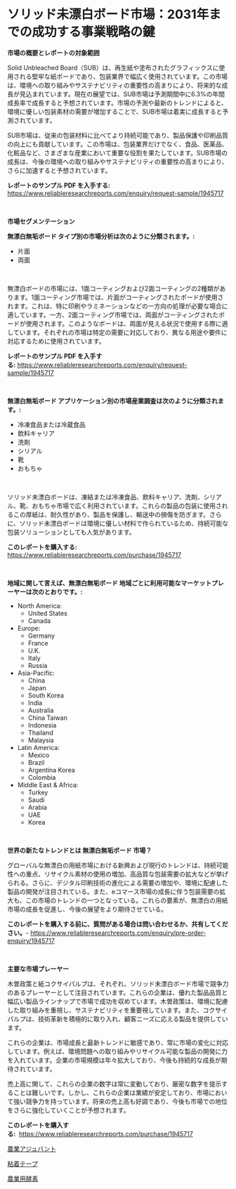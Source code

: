 <p><h1>ソリッド未漂白ボード市場：2031年までの成功する事業戦略の鍵</h1></p><p><strong>市場の概要とレポートの対象範囲</strong></p>
<p><p>Solid Unbleached Board（SUB）は、再生紙や塗布されたグラフィックスに使用される堅牢な紙ボードであり、包装業界で幅広く使用されています。この市場は、環境への取り組みやサステナビリティの重要性の高まりにより、将来的な成長が見込まれています。現在の展望では、SUB市場は予測期間中に6.3%の年間成長率で成長すると予想されています。市場の予測や最新のトレンドによると、環境に優しい包装素材の需要が増加することで、SUB市場は着実に成長すると予測されています。</p><p>SUB市場は、従来の包装材料に比べてより持続可能であり、製品保護や印刷品質の向上にも貢献しています。この市場は、包装業界だけでなく、食品、医薬品、化粧品など、さまざまな産業において重要な役割を果たしています。SUB市場の成長は、今後の環境への取り組みやサステナビリティの重要性の高まりにより、さらに加速すると予想されています。</p></p>
<p><strong>レポートのサンプル PDF を入手する:</strong> <a href="https://www.reliableresearchreports.com/enquiry/request-sample/1945717">https://www.reliableresearchreports.com/enquiry/request-sample/1945717</a></p>
<p>&nbsp;</p>
<p><strong>市場セグメンテーション</strong></p>
<p><strong>無漂白無垢ボード タイプ別の市場分析は次のように分類されます。:</strong></p>
<p><ul><li>片面</li><li>両面</li></ul></p>
<p>&nbsp;</p>
<p><p>無漂白ボードの市場には、1面コーティングおよび2面コーティングの2種類があります。1面コーティング市場では、片面がコーティングされたボードが使用されます。これは、特に印刷やラミネーションなどの一方向の処理が必要な場合に適しています。一方、2面コーティング市場では、両面がコーティングされたボードが使用されます。このようなボードは、両面が見える状況で使用する際に適しています。それぞれの市場は特定の需要に対応しており、異なる用途や要件に対応するために使用されています。</p></p>
<p><strong>レポートのサンプル PDF を入手する:</strong>&nbsp;<a href="https://www.reliableresearchreports.com/enquiry/request-sample/1945717">https://www.reliableresearchreports.com/enquiry/request-sample/1945717</a></p>
<p>&nbsp;</p>
<p><strong> 無漂白無垢ボード アプリケーション別の市場産業調査は次のように分類されます。:</strong></p>
<p><ul><li>冷凍食品または冷蔵食品</li><li>飲料キャリア</li><li>洗剤</li><li>シリアル</li><li>靴</li><li>おもちゃ</li></ul></p>
<p>&nbsp;</p>
<p><p>ソリッド未漂白ボードは、凍結または冷凍食品、飲料キャリア、洗剤、シリアル、靴、おもちゃ市場で広く利用されています。これらの製品の包装に使用されるこの厚紙は、耐久性があり、製品を保護し、輸送中の損傷を防ぎます。さらに、ソリッド未漂白ボードは環境に優しい材料で作られているため、持続可能な包装ソリューションとしても人気があります。</p></p>
<p><strong>このレポートを購入する:</strong>&nbsp; <a href="https://www.reliableresearchreports.com/purchase/1945717">https://www.reliableresearchreports.com/purchase/1945717</a></p>
<p>&nbsp;</p>
<p><strong>地域に関して言えば、無漂白無垢ボード 地域ごとに利用可能なマーケットプレーヤーは次のとおりです。:</strong></p>
<p><ul>
    <li>
        North America:
        <ul>
            <li>United States</li>
            <li>Canada</li>
        </ul>
    </li>
    <li>
        Europe:
        <ul>
            <li>Germany</li>
            <li>France</li>
            <li>U.K.</li>
            <li>Italy</li>
            <li>Russia</li>
        </ul>
    </li>
    <li>
        Asia-Pacific:
        <ul>
            <li>China</li>
            <li>Japan</li>
            <li>South Korea</li>
            <li>India</li>
            <li>Australia</li>
            <li>China Taiwan</li>
            <li>Indonesia</li>
            <li>Thailand</li>
            <li>Malaysia</li>
        </ul>
    </li>
    <li>
        Latin America:
        <ul>
            <li>Mexico</li>
            <li>Brazil</li>
            <li>Argentina Korea</li>
            <li>Colombia</li>
        </ul>
    </li>
    <li>
        Middle East & Africa:
        <ul>
            <li>Turkey</li>
            <li>Saudi</li>
            <li>Arabia</li>
            <li>UAE</li>
            <li>Korea</li>
        </ul>
    </li>
    </ul></p>
<p>&nbsp;</p>
<p><strong>世界の新たなトレンドとは 無漂白無垢ボード 市場？</strong></p>
<p><p>グローバルな無漂白の用紙市場における新興および現行のトレンドは、持続可能性への重点、リサイクル素材の使用の増加、高品質な包装需要の拡大などが挙げられる。さらに、デジタル印刷技術の進化による需要の増加や、環境に配慮した製品の開発が注目されている。また、eコマース市場の成長に伴う包装需要の拡大も、この市場のトレンドの一つとなっている。これらの要素が、無漂白の用紙市場の成長を促進し、今後の展望をより期待させている。</p></p>
<p><strong>このレポートを購入する前に、質問がある場合は問い合わせるか、共有してください。</strong>- <a href="https://www.reliableresearchreports.com/enquiry/pre-order-enquiry/1945717">https://www.reliableresearchreports.com/enquiry/pre-order-enquiry/1945717</a></p>
<p>&nbsp;</p>
<p><strong>主要な市場プレーヤー</strong></p>
<p><p>木曽政策と紙コクサイパルプは、それぞれ、ソリッド未漂白ボード市場で競争力のあるプレーヤーとして注目されています。これらの企業は、優れた製品品質と幅広い製品ラインナップで市場で成功を収めています。木曽政策は、環境に配慮した取り組みを重視し、サステナビリティを重要視しています。また、コクサイパルプは、技術革新を積極的に取り入れ、顧客ニーズに応える製品を提供しています。</p><p>これらの企業は、市場成長と最新トレンドに敏感であり、常に市場の変化に対応しています。例えば、環境問題への取り組みやリサイクル可能な製品の開発に力を入れています。企業の市場規模は年々拡大しており、今後も持続的な成長が期待されています。</p><p>売上高に関して、これらの企業の数字は常に変動しており、厳密な数字を提示することは難しいです。しかし、これらの企業は業績が安定しており、市場において強い競争力を持っています。将来の売上高も好調であり、今後も市場での地位をさらに強化していくことが予想されます。</p></p>
<p><strong>このレポートを購入する:</strong>&nbsp;&nbsp;<a href="https://www.reliableresearchreports.com/purchase/1945717">https://www.reliableresearchreports.com/purchase/1945717</a></p>
<p><p><a href="https://github.com/dadanedu33/Market-Research-Report-List-1/blob/main/29401578544.md">農業アジュバント</a></p><p><a href="https://github.com/ihabdkwlxs948/Market-Research-Report-List-1/blob/main/97302288543.md">粘着テープ</a></p><p><a href="https://github.com/zoetazuur/Market-Research-Report-List-1/blob/main/81486738545.md">農業用酵素</a></p></p>